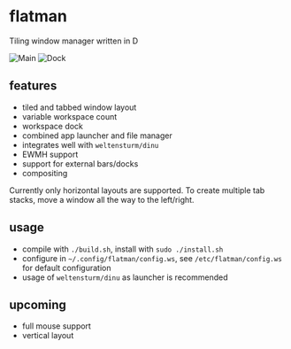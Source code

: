 # flatman
Tiling window manager written in D

![Main](https://hostr.co/file/3LzpRDDPdQcr/flatman-3.png)
![Dock](https://hostr.co/file/e5sW4EXmFP4K/Untitled.png)

## features

* tiled and tabbed window layout
* variable workspace count
* workspace dock
* combined app launcher and file manager
* integrates well with `weltensturm/dinu`
* EWMH support
* support for external bars/docks
* compositing

Currently only horizontal layouts are supported. To create multiple tab stacks, move a window all the way to the left/right.

## usage

* compile with `./build.sh`, install with `sudo ./install.sh`
* configure in `~/.config/flatman/config.ws`, see `/etc/flatman/config.ws` for default configuration
* usage of `weltensturm/dinu` as launcher is recommended

## upcoming

* full mouse support
* vertical layout

